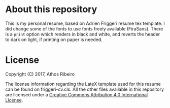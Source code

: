 # About this repository

This is my personal resume, based on Adrien Friggeri resume tex template. I did
change some of the fonts to use fonts freely available (FiraSans). There is a
`print` option which renders in black and white, and reverts the header to dark
on light, if printing on paper is needed.

# License

Copyright (C) 2017, Athos Ribeiro

The license information regarding the LateX template used for this resume can
be found on friggeri-cv.cls. All the other files available in this repository
are licensed under a [Creative Commons Attribution 4.0 International
License](https://creativecommons.org/licenses/by/4.0/).

